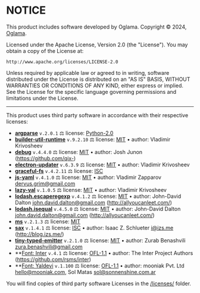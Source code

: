 # NOTICE

This product includes software developed by Oglama.
Copyright © 2024, [Oglama](https://oglama.com).

Licensed under the Apache License, Version 2.0 (the "License").
You may obtain a copy of the License at:

    http://www.apache.org/licenses/LICENSE-2.0

Unless required by applicable law or agreed to in writing, software
distributed under the License is distributed on an "AS IS" BASIS,
WITHOUT WARRANTIES OR CONDITIONS OF ANY KIND, either express or implied.
See the License for the specific language governing permissions and
limitations under the License.

---

This product uses third party software in accordance with their respective licenses:

  * **[argparse](https://npmjs.com/package/argparse)** `v.2.0.1` ⚖️ license: [Python-2.0](./dist/licenses/argparse.LICENSE.md)
  * **[builder-util-runtime](https://npmjs.com/package/builder-util-runtime)** `v.9.2.10` ⚖️ license: [MIT](./dist/licenses/builder-util-runtime.LICENSE.md) • author: Vladimir Krivosheev
  * **[debug](https://npmjs.com/package/debug)** `v.4.4.0` ⚖️ license: [MIT](./dist/licenses/debug.LICENSE.md) • author: Josh Junon (https://github.com/qix-)
  * **[electron-updater](https://npmjs.com/package/electron-updater)** `v.6.3.9` ⚖️ license: [MIT](./dist/licenses/electron-updater.LICENSE.md) • author: Vladimir Krivosheev
  * **[graceful-fs](https://npmjs.com/package/graceful-fs)** `v.4.2.11` ⚖️ license: [ISC](./dist/licenses/graceful-fs.LICENSE.md)
  * **[js-yaml](https://npmjs.com/package/js-yaml)** `v.4.1.0` ⚖️ license: [MIT](./dist/licenses/js-yaml.LICENSE.md) • author: Vladimir Zapparov <dervus.grim@gmail.com>
  * **[lazy-val](https://npmjs.com/package/lazy-val)** `v.1.0.5` ⚖️ license: [MIT](./dist/licenses/lazy-val.LICENSE.md) • author: Vladimir Krivosheev
  * **[lodash.escaperegexp](https://npmjs.com/package/lodash.escaperegexp)** `v.4.1.2` ⚖️ license: [MIT](./dist/licenses/lodash.escaperegexp.LICENSE.md) • author: John-David Dalton <john.david.dalton@gmail.com> (http://allyoucanleet.com/)
  * **[lodash.isequal](https://npmjs.com/package/lodash.isequal)** `v.4.5.0` ⚖️ license: [MIT](./dist/licenses/lodash.isequal.LICENSE.md) • author: John-David Dalton <john.david.dalton@gmail.com> (http://allyoucanleet.com/)
  * **[ms](https://npmjs.com/package/ms)** `v.2.1.3` ⚖️ license: [MIT](./dist/licenses/ms.LICENSE.md)
  * **[sax](https://npmjs.com/package/sax)** `v.1.4.1` ⚖️ license: [ISC](./dist/licenses/sax.LICENSE.md) • author: Isaac Z. Schlueter <i@izs.me> (http://blog.izs.me/)
  * **[tiny-typed-emitter](https://npmjs.com/package/tiny-typed-emitter)** `v.2.1.0` ⚖️ license: [MIT](./dist/licenses/tiny-typed-emitter.LICENSE.md) • author: Zurab Benashvili <zura.benashvili@gmail.com>
  * **[Font: Inter](https://fonts.google.com/specimen/Inter) `v.4.1` ⚖️ license: [OFL-1.1](./dist/licenses/@font-inter.LICENSE.md) • author: The Inter Project Authors (https://github.com/rsms/inter)
  * **[Font: Yaldevi](https://fonts.google.com/specimen/Yaldevi) `v.1.100` ⚖️ license: [OFL-1.1](./dist/licenses/@font-yaldevi.LICENSE.md) • author: mooniak Pvt. Ltd <hello@mooniak.com>, Sol Matas <sol@sonnenshine.com.ar>

You will find copies of third party software Licenses in the [/licenses/](./dist/licenses/) folder.
